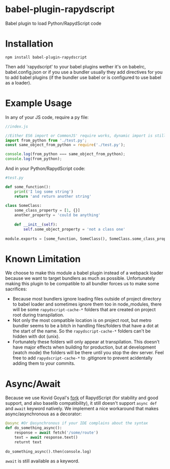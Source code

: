 # babel-plugin-rapydscript
Babel plugin to load Python/RapydScript code

# Installation

```
npm install babel-plugin-rapydscript
```

Then add 'rapydscript' to your babel plugins wether it's on babelrc, babel.config.json or if you use a bundler usually they add directives for you to add babel plugins (if the bundler use babel or is configured to use babel as a loader).

# Example Usage

In any of your JS code, require a py file:

```js
//index.js

//Either ES6 import or CommonJS' require works, dynamic import is still on the work
import from_python from './test.py';
const same_object_from_python = require('./test.py');

console.log(from_python === same_object_from_python);
console.log(from_python);
```

And in your Python/RapydScript code:

```python
#test.py

def some_function():
    print('I log some string')
    return 'and return another string'
    
class SomeClass:
    some_class_property = [1, {}]
    another_property = 'could be anything'
    
    def __init__(self):
        self.some_object_property = 'not a class one'
    
module.exports = [some_function, SomeClass(), SomeClass.some_class_property, SomeClass().some_object_property, some_function()]
```

# Known Limitation

We choose to make this module a babel plugin instead of a webpack loader because we want to target bundlers as much as possible. Unfortunately making this plugin to be compatible to all bundler forces us to make some sacrifices:

- Because most bundlers ignore loading files outside of project directory to babel loader and sometimes ignore them too in node_modules, there will be some `rapydscript-cache-*` folders that are created on project root during transpilation.
- Not only the most compatible location is on project root, but metro bundler seems to be a bitch in handling files/folders that have a dot at the start of the name. So the `rapydscript-cache-*` folders can't be hidden with dot (unix).
- Fortunately these folders will only appear at transpilation. This doesn't have major effects when building for production, but at development (watch mode) the folders will be there until you stop the dev server. Feel free to add `rapydscript-cache-*` to .gitignore to prevent acidentally adding them to your commits.

# Async/Await

Because we use Kovid Goyal's [fork](https://github.com/kovidgoyal/rapydscript-ng) of RapydScript (for stability and good support, and also baselib compatibility), it still doesn't support `async def` and `await` keyword natively. We implement a nice workaround that makes async/asynchronous as a decorator:

```python
@async #Or @asynchronous if your IDE complains about the syntax
def do_something_async():
    response = await fetch('/some/route')
    text = await response.text()
    returnt text
    
do_something_async().then(console.log)
```

`await` is still available as a keyword.
